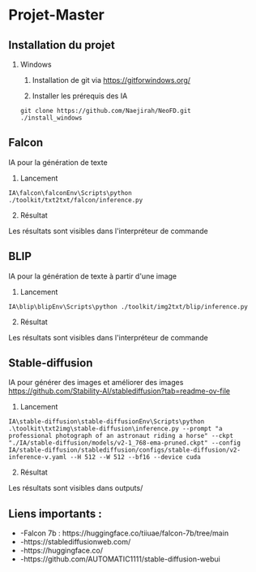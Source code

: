 # Projet-Master

## Installation du projet

1. Windows

    1. Installation de git via https://gitforwindows.org/

    2. Installer les prérequis des IA
    ```commandline
    git clone https://github.com/Naejirah/NeoFD.git
    ./install_windows
    ``` 

## Falcon

IA pour la génération de texte

1. Lancement
```commandline
IA\falcon\falconEnv\Scripts\python ./toolkit/txt2txt/falcon/inference.py
``` 

2. Résultat

Les résultats sont visibles dans l'interpréteur de commande

## BLIP

IA pour la génération de texte à partir d'une image

1. Lancement
```commandline
IA\blip\blipEnv\Scripts\python ./toolkit/img2txt/blip/inference.py
``` 

2. Résultat

Les résultats sont visibles dans l'interpréteur de commande


## Stable-diffusion

IA pour générer des images et améliorer des images
https://github.com/Stability-AI/stablediffusion?tab=readme-ov-file

1. Lancement
```commandline
IA\stable-diffusion\stable-diffusionEnv\Scripts\python .\toolkit\txt2img\stable-diffusion\inference.py --prompt "a professional photograph of an astronaut riding a horse" --ckpt "./IA/stable-diffusion/models/v2-1_768-ema-pruned.ckpt" --config IA/stable-diffusion/stablediffusion/configs/stable-diffusion/v2-inference-v.yaml --H 512 --W 512 --bf16 --device cuda
``` 

2. Résultat

Les résultats sont visibles dans outputs/

## Liens importants :
<ul>
  <li>-Falcon 7b : https://huggingface.co/tiiuae/falcon-7b/tree/main</li>
  <li>-https://stablediffusionweb.com/</li>
  <li>-https://huggingface.co/</li>
  <li>-https://github.com/AUTOMATIC1111/stable-diffusion-webui</li>
</ul>
